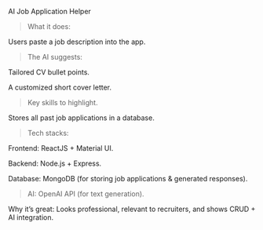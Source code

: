 AI Job Application Helper

>What it does:

Users paste a job description into the app.

> The AI suggests:

Tailored CV bullet points.

A customized short cover letter.

> Key skills to highlight.

Stores all past job applications in a database.

> Tech stacks:

Frontend: ReactJS + Material UI.

Backend: Node.js + Express.

Database: MongoDB (for storing job applications & generated responses).

> AI: OpenAI API (for text generation).

Why it’s great: Looks professional, relevant to recruiters, and shows CRUD + AI integration.
